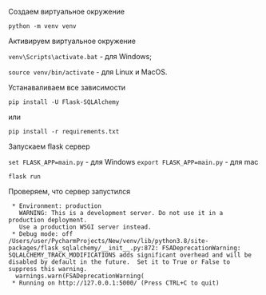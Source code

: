 Создаем виртуальное окружение

```python -m venv venv```

Активируем виртуальное окружение

```venv\Scripts\activate.bat``` - для Windows;

```source venv/bin/activate``` - для Linux и MacOS.

Устанаваливаем все зависимости

```pip install -U Flask-SQLAlchemy```

или

```pip install -r requirements.txt```

Запускаем flask сервер

```set FLASK_APP=main.py``` - для Windows
```export FLASK_APP=main.py``` - для mac

```flask run```

Проверяем, что сервер запустился 
``` * Serving Flask app 'main.py' (lazy loading)
 * Environment: production
   WARNING: This is a development server. Do not use it in a production deployment.
   Use a production WSGI server instead.
 * Debug mode: off
/Users/user/PycharmProjects/New/venv/lib/python3.8/site-packages/flask_sqlalchemy/__init__.py:872: FSADeprecationWarning: SQLALCHEMY_TRACK_MODIFICATIONS adds significant overhead and will be disabled by default in the future.  Set it to True or False to suppress this warning.
  warnings.warn(FSADeprecationWarning(
 * Running on http://127.0.0.1:5000/ (Press CTRL+C to quit)
```
